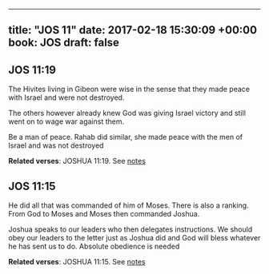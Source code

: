 
---
title: "JOS 11"
date: 2017-02-18 15:30:09 +00:00
book: JOS
draft: false
---

## JOS 11:19

The Hivites living in Gibeon were wise in the sense that they made peace with Israel and were not destroyed.

The others however already knew God was giving Israel victory and still went on to wage war against them.

Be a man of peace. Rahab did similar, she made peace with the men of Israel and was not destroyed

**Related verses**: JOSHUA 11:19. See [notes](https://my.bible.com/notes/2573422007438532612)


## JOS 11:15

He did all that was commanded of him of Moses. There is also a ranking. From God to Moses and Moses then commanded Joshua.

Joshua speaks to our leaders who then delegates instructions. We should obey our leaders to the letter just as Joshua did and God will bless whatever he has sent us to do. Absolute obedience is needed

**Related verses**: JOSHUA 11:15. See [notes](https://my.bible.com/notes/2573125238863421838)

